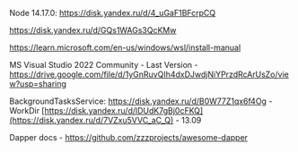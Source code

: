 Node 14.17.0: https://disk.yandex.ru/d/4_uGaF1BFcrpCQ

https://disk.yandex.ru/d/GQs1WAGs3QcKMw

https://learn.microsoft.com/en-us/windows/wsl/install-manual

MS Visual Studio 2022 Community - Last Version - https://drive.google.com/file/d/1yGnRuvQIh4dxDJwdjNiYPrzdRcArUsZo/view?usp=sharing

BackgroundTasksService:
https://disk.yandex.ru/d/B0W77Z1qx6f4Og - WorkDir
[https://disk.yandex.ru/d/lDUdK7gBj0cFKQ](https://disk.yandex.ru/d/7VZxu5VVC_aC_Q) - 13.09

Dapper docs - https://github.com/zzzprojects/awesome-dapper
